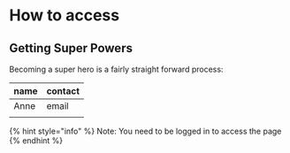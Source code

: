 # How to access

## Getting Super Powers

Becoming a super hero is a fairly straight forward process:

| name  | contact |
| :--- | :--- |
| Anne | email |  ..
|  |  |

{% hint style="info" %}
Note: You need to be logged in to access the page
{% endhint %}

